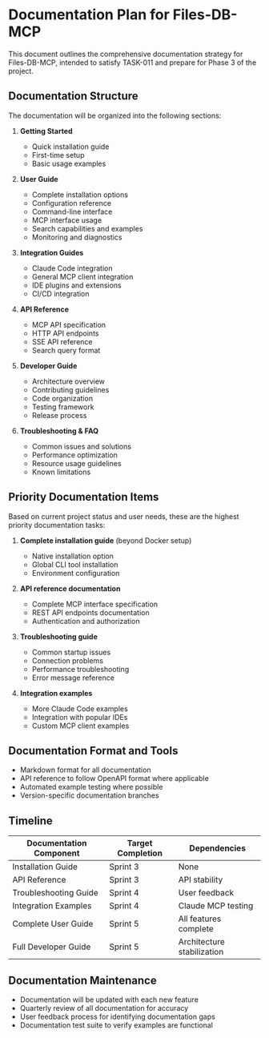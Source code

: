 # Documentation Plan for Files-DB-MCP

This document outlines the comprehensive documentation strategy for Files-DB-MCP, intended to satisfy TASK-011 and prepare for Phase 3 of the project.

## Documentation Structure

The documentation will be organized into the following sections:

1. **Getting Started**
   - Quick installation guide
   - First-time setup
   - Basic usage examples

2. **User Guide**
   - Complete installation options
   - Configuration reference
   - Command-line interface
   - MCP interface usage
   - Search capabilities and examples
   - Monitoring and diagnostics

3. **Integration Guides**
   - Claude Code integration
   - General MCP client integration
   - IDE plugins and extensions
   - CI/CD integration

4. **API Reference**
   - MCP API specification
   - HTTP API endpoints
   - SSE API reference
   - Search query format

5. **Developer Guide**
   - Architecture overview
   - Contributing guidelines
   - Code organization
   - Testing framework
   - Release process

6. **Troubleshooting & FAQ**
   - Common issues and solutions
   - Performance optimization
   - Resource usage guidelines
   - Known limitations

## Priority Documentation Items

Based on current project status and user needs, these are the highest priority documentation tasks:

1. **Complete installation guide** (beyond Docker setup)
   - Native installation option
   - Global CLI tool installation
   - Environment configuration

2. **API reference documentation**
   - Complete MCP interface specification
   - REST API endpoints documentation
   - Authentication and authorization

3. **Troubleshooting guide**
   - Common startup issues
   - Connection problems
   - Performance troubleshooting
   - Error message reference

4. **Integration examples**
   - More Claude Code examples
   - Integration with popular IDEs
   - Custom MCP client examples

## Documentation Format and Tools

- Markdown format for all documentation
- API reference to follow OpenAPI format where applicable
- Automated example testing where possible
- Version-specific documentation branches

## Timeline

| Documentation Component | Target Completion | Dependencies |
|------------------------|-------------------|--------------|
| Installation Guide     | Sprint 3          | None         |
| API Reference          | Sprint 3          | API stability |
| Troubleshooting Guide  | Sprint 4          | User feedback |
| Integration Examples   | Sprint 4          | Claude MCP testing |
| Complete User Guide    | Sprint 5          | All features complete |
| Full Developer Guide   | Sprint 5          | Architecture stabilization |

## Documentation Maintenance

- Documentation will be updated with each new feature
- Quarterly review of all documentation for accuracy
- User feedback process for identifying documentation gaps
- Documentation test suite to verify examples are functional